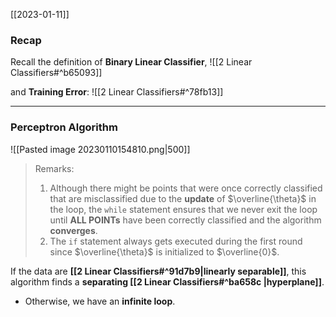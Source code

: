 [[2023-01-11]]

### Recap
Recall the definition of **Binary Linear Classifier**, 
![[2 Linear Classifiers#^b65093]]

and **Training Error**:
![[2 Linear Classifiers#^78fb13]]

---

### Perceptron Algorithm

![[Pasted image 20230110154810.png|500]]

> Remarks:
> 1. Although there might be points that were once correctly classified that are misclassified due to the **update** of $\overline{\theta}$ in the loop, the `while` statement ensures that we never exit the loop until **ALL POINTs** have been correctly classified and the algorithm **converges**.
> 2. The `if` statement always gets executed during the first round since $\overline{\theta}$ is initialized to $\overline{0}$.

If the data are **[[2 Linear Classifiers#^91d7b9|linearly separable]]**, this algorithm finds a **separating [[2 Linear Classifiers#^ba658c |hyperplane]]**.
- Otherwise, we have an **infinite loop**.

